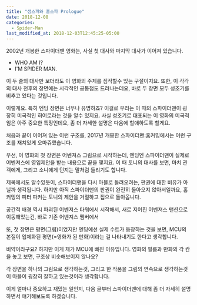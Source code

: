 ```yaml
---
title: "샘스파와 홈스파 Prologue"
date: 2018-12-08
categories:
  - Spider-Man
last_modified_at: 2018-12-03T12:45:25-05:00
---
```

2002년 개봉한 스파이더맨 영화는, 사실 첫 대사와 마지막 대사가 이어져 있습니다.

- WHO AM I?
- I'M SPIDER MAN.

이 두 줄의 대사만 보더라도 이 영화의 주제를 짐작할수 있는 구절이지요.
또한, 이 각각의 대사 전후의 장면에는 시각적인 공통점도 드러나는데요, 바로 두 장면 모두 성조기를 비추고 있다는 것입니다.

이렇게요. 특히 엔딩 장면은 너무나 유명하죠?
이걸로 우리는 이 때의 스파이더맨이 굉장히 미국적인 히어로라는 것을 알수 있지요.
사실 성조기로 대표되는 이 영화의 미국적임은 아주 중요한 특징인데요, 좀 더 자세한 설명은 다음에 할애하도록 할게요.

처음과 끝이 이어져 있는 이런 구조를, 2017년 개봉한 스파이더맨:홈커밍에서는 이런 구조를 재치있게 오마쥬했습니다.

우선, 이 영화의 첫 장면은 어벤져스 그림으로 시작하는데, 엔딩엔 스파이더맨이 실제로 어벤져스에 영입제안을 받는 내용으로 끝을 맺지요.
이 때 토니의 대사를 보면, 마치 관객에게, 그리고 소니에게 던지는 말처럼 들리기도 합니다.

제목에서도 알수있듯이, 스파이더맨을 다시 마블로 돌려오려는, 판권에 대한 비유가 아닐까 생각됩니다.
하지만 아직 스파이더맨의 판권이 완전히 돌아오지 않아서일까요, 홈커밍의 피터 파커는 토니의 제안을 거절하고 집으로 돌아옵니다.

공간적 배경 역시 파괴된 어벤져스 타워에서 시작해서, 새로 지어진 어벤져스 맨션으로 이동해있는건, 바로 기존 어벤져스 멤버에서

또, 첫 장면은 평면(그림)이었지만 엔딩에선 실제 수트가 등장하는 것을 보면, MCU의 본질이 입체화된 평면(=영화가 된 만화)이라는 걸 나타내기도 한다고 생각합니다.

비약이라구요?
하지만 이게 제가 MCU에 빠진 이유입니다.
영화의 필름과 만화의 각 칸을 놓고 보면, 구조상 비슷해보이지 않나요?

각 장면을 하나의 그림으로 생각하는것, 그리고 한 작품을 그림의 연속으로 생각하는것이
마블이 굉장히 잘하고 있는것이라 생각합니다.

이게 얼마나 중요하고 재밌는 일인지, 다음 글부터 스파이더맨에 대해 좀 더 자세히 설명하면서 얘기해보도록 하겠습니다.
